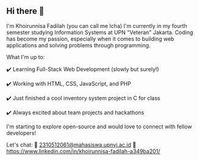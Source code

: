 ## Hi there 👋

I'm Khoirunnisa Fadilah (you can call me Icha)
I'm currently in my fourth semester studying Information Systems at UPN "Veteran" Jakarta. Coding has become my passion, especially when it comes to building web applications and solving problems through programming.

What I'm up to:

✔️ Learning Full-Stack Web Development (slowly but surely!)

✔️ Working with HTML, CSS, JavaScript, and PHP

✔️ Just finished a cool inventory system project in C for class

✔️ Always excited about team projects and hackathons

I'm starting to explore open-source and would love to connect with fellow developers!

Let's chat:
📧 2310512061@mahasiswa.upnvj.ac.id
💼 https://www.linkedin.com/in/khoirunnisa-fadilah-a349ba201/ 
<!--
**khrunisafadh/khrunisafadh** is a ✨ _special_ ✨ repository because its `README.md` (this file) appears on your GitHub profile.

Here are some ideas to get you started:

- 🔭 I’m currently working on ...
- 🌱 I’m currently learning ...
- 👯 I’m looking to collaborate on ...
- 🤔 I’m looking for help with ...
- 💬 Ask me about ...
- 📫 How to reach me: ...
- 😄 Pronouns: ...
- ⚡ Fun fact: ...
-->
